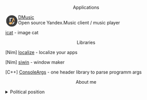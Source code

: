 <p align="center">  Applications  </p>

<img alt="DMusic" align="left" width="40" src="https://github.com/levovix0/DMusic/blob/master/resources/app-papirus.svg">
<p>
  <a href="https://github.com/levovix0/DMusic">DMusic</a><br/>
  Open source Yandex.Music client / music player
</p>

<p>
  <a href="https://github.com/levovix0/icat">icat</a>
  - image cat
</p>



<p align="center">  Libraries  </p>

<p>
  [Nim]
  <a href="https://github.com/levovix0/localize">localize</a>
  - localize your apps
</p>

<p>
  [Nim]
  <a href="https://github.com/levovix0/siwin">siwin</a>
  - window maker
</p>

<p>
  [C++]
  <a href="https://github.com/levovix0/ConsoleArgs">ConsoleArgs</a>
  - one header library to parse programm args
</p>



<p align="center">  About me  </p>

<details><summary>Political position</summary><p>
  todo: translate to english

  Если коротко: придерживаюсь коммунистических взглядов

  Стратегия: Единственный путь человечества вперёд – путь к коммунизму. Его необходимо построить, построить своими руками, каждому по мере его возможностей. Это значит, что на самом низовом уровне надо работать и организовываться. Борьба с властью и борьба с капитализмом – это есть создание альтернативной власти (советской, демократической) и создание альтернативного уклада экономики (на базе общественной собственности на средства производства и общественной интеллектуальной собственности).

  Тактика (которую выбрал я): создание программ с открытым исходным кодом, участие в разработке и организации существующих проектов с открытым исходным кодом, отказ (по возможности) от любой проприетарщины, агитация и пропоганда, создание сервисов сообществом.

  Интеллектуальная собственность - это плохо. Она мало того, что просто противоречит природе информации, так ещё и на практике замедляет технический и социальный прогресс. 

  Национальности, государства - исскуственны. В них пропадает необходимость из-за развития связи и гражданского общества.

  Потребительство – плохая идеалогия.

  Нет смысла скрывать, что ты коммунист, наоборот, об этом нужно писать явно (но не навязчиво).

  Развиваться нужно всесторонне. Может быть новые навыки/знания не пригодятся напрямую, но научат главному – учиться. 
</p></details>
